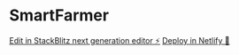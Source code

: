 # SmartFarmer

[Edit in StackBlitz next generation editor ⚡️](https://stackblitz.com/~/github.com/SKARIANALI/SmartFarmer)
[Deploy in Netlify 🤩 ](https://agri-ai-tech-adviser-fp.netlify.app/)
